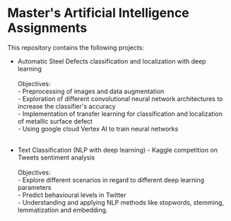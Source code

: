# Master's Artificial Intelligence Assignments
This repository contains the following projects:

- Automatic Steel Defects classification and localization with deep learning<br /><br />
          Objectives:<br />
           - Preprocessing of images and data augmentation<br />
           - Exploration of different convolutional neural network architectures to increase the classifier's accuracy<br /> 
           - Implementation of transfer learning for classification and localization of metallic surface defect<br />
           - Using google cloud Vertex AI to train neural networks<br /><br />
           
         
- Text Classification (NLP with deep learning) - Kaggle competition on Tweets sentiment analysis<br /><br />
         Objectives:<br />
           - Explore different scenarios in regard to different deep learning parameters<br />
           - Predict behavioural levels in Twitter<br />
           - Understanding and applying NLP methods like stopwords, stemming, lemmatization and embedding.<br /><br />

